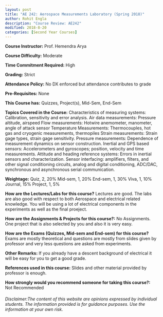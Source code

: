 ```yaml
---
layout: post
title: "AE 242: Aerospace Measurements Laboratory (Spring 2018)"
author: Rohit Engla
description: "Course Review: AE242"
modified: 2018-8-20
categories: [Second Year Courses]
---
```


**Course Instructor:** Prof. Hemendra Arya

**Course Difficulty:** Moderate

**Time Commitment Required:** High

**Grading:** Strict

**Attendance Policy:** No DX enforced but attendance contributes to grade

**Pre-Requisites:** None

**This Course has:** Quizzes, Project(s), Mid-Sem, End-Sem

**Topics Covered in the Course:**
Characteristics of measuring systems: Calibration, sensitivity and error analysis.
Air data measurements: Pressure altitude, airspeed
Flow measurements: Hotwire anemometer, manometer, angle of attack sensor
Temperature Measurements: Thermocouples, hot gas and cryogenic measurements,
thermopiles
Strain measurements: Strain gage types, strain gage sensitivity.
Pressure measurements: Dependence of measurement dynamics on sensor
construction.
Inertial and GPS based sensors: Accelerometers and gyroscopes; position, velocity
and time measurements.
Attitude and heading reference systems: Errors in inertial sensors and
characterization.
Sensor interfacing: amplifiers, filters, and other signal conditioning
circuits, analog and digital conditioning, ADC/DAC, synchronous and
asynchronous serial communication.

**Weightage:**
Quiz, 2, 20%
Mid-sem, 1, 20%
End-sem, 1, 30%
Viva, 1, 10%
Journal, 15%
Project, 1, 5%

**How are the Lectures/Labs for this course?**
Lectures are good. The labs are also good with respect to both Aerospace and electrical related knowledge. You will be using a lot of electrical components in the experiments as well as the final proeject.

**How are the Assignments & Projects for this course?:**
No Assignments. One project that is also selected by you and also it is very easy.

**How are the Exams (Quizzes, Mid-sem and End-sem) for this course?**
Exams are mostly theoretical and questions are mostly from slides given by professor and very less questions are asked from experiments.

**Other Remarks:**
If you already have a descent background of electrical it will be easy for you to get a good grade.

**References used in this course:**
Slides and other material provided by professor is enough.

**How strongly would you recommend someone for taking this course?:**
Not Recommended

###### Disclaimer:The content of this website are opinions expressed by individual students. The information provided is for guidance purposes. Use the information at your own risk.